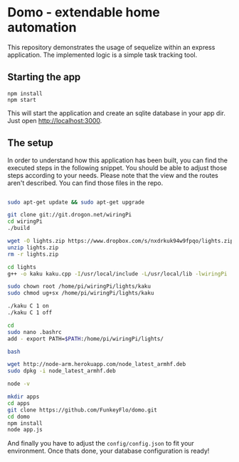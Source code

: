 # Domo - extendable home automation

This repository demonstrates the usage of sequelize within an express application.
The implemented logic is a simple task tracking tool.

## Starting the app

```
npm install
npm start
```

This will start the application and create an sqlite database in your app dir.
Just open [http://localhost:3000](http://localhost:3000).

## The setup

In order to understand how this application has been built, you can find the
executed steps in the following snippet. You should be able to adjust those
steps according to your needs. Please note that the view and the routes aren't
described. You can find those files in the repo.

```bash

sudo apt-get update && sudo apt-get upgrade

git clone git://git.drogon.net/wiringPi
cd wiringPi
./build

wget -O lights.zip https://www.dropbox.com/s/nxdrkuk94w9fpqo/lights.zip?dl=1
unzip lights.zip
rm -r lights.zip

cd lights
g++ -o kaku kaku.cpp -I/usr/local/include -L/usr/local/lib -lwiringPi

sudo chown root /home/pi/wiringPi/lights/kaku
sudo chmod ug+sx /home/pi/wiringPi/lights/kaku

./kaku C 1 on
./kaku C 1 off

cd
sudo nano .bashrc
add - export PATH=$PATH:/home/pi/wiringPi/lights/

bash

wget http://node-arm.herokuapp.com/node_latest_armhf.deb
sudo dpkg -i node_latest_armhf.deb

node -v

mkdir apps
cd apps
git clone https://github.com/FunkeyFlo/domo.git
cd domo
npm install
node app.js

```

And finally you have to adjust the `config/config.json` to fit your environment.
Once thats done, your database configuration is ready!
